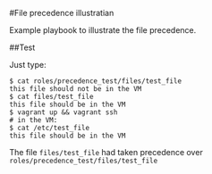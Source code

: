 #File precedence illustratian

Example playbook to illustrate the file precedence.

##Test

Just type:

    $ cat roles/precedence_test/files/test_file
    this file should not be in the VM
    $ cat files/test_file
    this file should be in the VM
    $ vagrant up && vagrant ssh
    # in the VM:
    $ cat /etc/test_file
    this file should be in the VM

The file `files/test_file` had taken precedence over
`roles/precedence_test/files/test_file`
